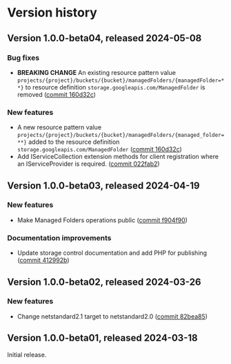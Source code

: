 # Version history

## Version 1.0.0-beta04, released 2024-05-08

### Bug fixes

- **BREAKING CHANGE** An existing resource pattern value `projects/{project}/buckets/{bucket}/managedFolders/{managedFolder=**}` to resource definition `storage.googleapis.com/ManagedFolder` is removed ([commit 160d32c](https://github.com/googleapis/google-cloud-dotnet/commit/160d32cd7ff78ae2aeeb9aa6383c8212b27d3b67))

### New features

- A new resource pattern value `projects/{project}/buckets/{bucket}/managedFolders/{managed_folder=**}` added to the resource definition `storage.googleapis.com/ManagedFolder` ([commit 160d32c](https://github.com/googleapis/google-cloud-dotnet/commit/160d32cd7ff78ae2aeeb9aa6383c8212b27d3b67))
- Add IServiceCollection extension methods for client registration where an IServiceProvider is required. ([commit 022fab2](https://github.com/googleapis/google-cloud-dotnet/commit/022fab203f28fb9c608972af7f8b83f571ae5694))

## Version 1.0.0-beta03, released 2024-04-19

### New features

- Make Managed Folders operations public ([commit f904f90](https://github.com/googleapis/google-cloud-dotnet/commit/f904f9043d4f8be15e2cfa0fc14e87c182b32b70))

### Documentation improvements

- Update storage control documentation and add PHP for publishing ([commit 412992b](https://github.com/googleapis/google-cloud-dotnet/commit/412992b9d928fa7b111ca7018bf0c3448d6f0809))

## Version 1.0.0-beta02, released 2024-03-26

### New features

- Change netstandard2.1 target to netstandard2.0 ([commit 82bea85](https://github.com/googleapis/google-cloud-dotnet/commit/82bea850661975b9750ac30753528cc9d2e05240))

## Version 1.0.0-beta01, released 2024-03-18

Initial release.
